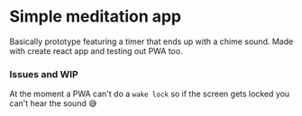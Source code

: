 # Simple meditation app

Basically prototype featuring a timer that ends up with a chime sound. Made with create react app and testing out PWA too.

### Issues and WIP

At the moment a PWA can't do a `wake lock` so if the screen gets locked you can't hear the sound 😅